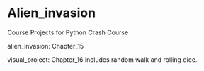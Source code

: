 # Alien_invasion
Course Projects for Python Crash Course

alien_invasion: 
Chapter_15

visual_project: 
Chapter_16 includes random walk and rolling dice.
